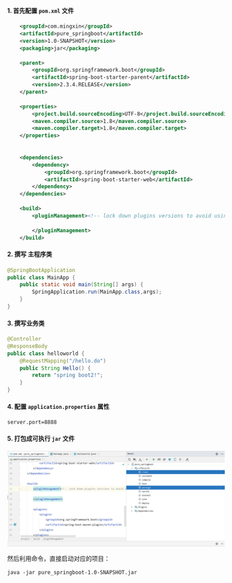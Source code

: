 #### 1. 首先配置 `pom.xml` 文件

```xml
    <groupId>com.mingxin</groupId>
    <artifactId>pure_springboot</artifactId>
    <version>1.0-SNAPSHOT</version>
    <packaging>jar</packaging>

    <parent>
        <groupId>org.springframework.boot</groupId>
        <artifactId>spring-boot-starter-parent</artifactId>
        <version>2.3.4.RELEASE</version>
    </parent>

    <properties>
        <project.build.sourceEncoding>UTF-8</project.build.sourceEncoding>
        <maven.compiler.source>1.8</maven.compiler.source>
        <maven.compiler.target>1.8</maven.compiler.target>
    </properties>


    <dependencies>
        <dependency>
            <groupId>org.springframework.boot</groupId>
            <artifactId>spring-boot-starter-web</artifactId>
        </dependency>
    </dependencies>

    <build>
        <pluginManagement><!-- lock down plugins versions to avoid using Maven defaults (may be moved to parent pom) -->

        </pluginManagement>
    </build>
```

#### 2. 撰写 主程序类

```java
@SpringBootApplication
public class MainApp {
    public static void main(String[] args) {
        SpringApplication.run(MainApp.class,args);
    }
}
```

#### 3. 撰写业务类

```java
@Controller
@ResponseBody
public class helloworld {
    @RequestMapping("/hello.do")
    public String Hello() {
        return "spring boot2!";
    }
}
```

#### 4. 配置 `application.properties` 属性

```properties
server.port=8888
```

#### 5. 打包成可执行 `jar` 文件

![image-20210819162806155](../../../LeetCode刷题/images/image-20210819162806155.png)

然后利用命令，直接启动对应的项目：

```shell
java -jar pure_springboot-1.0-SNAPSHOT.jar
```

